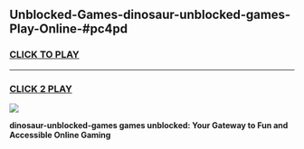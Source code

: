 
## Unblocked-Games-dinosaur-unblocked-games-Play-Online-#pc4pd
<h3>
<a href="https://premium.freeplayer.one?title=dinosaur-unblocked-games&ref=24F">CLICK TO PLAY</a></h3>
<hr>

<h3>
<a href="https://premium.freeplayer.one?title=dinosaur-unblocked-games&ref=24F">CLICK 2 PLAY</a>
  
</h3>

<a href="https://premium.freeplayer.one?title=dinosaur-unblocked-games&ref=24F/"><img src="https://clearcache.store/games.png"></a>


**dinosaur-unblocked-games games unblocked: Your Gateway to Fun and Accessible Online Gaming**
